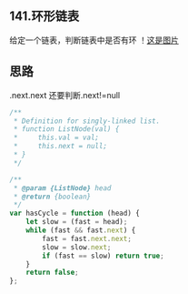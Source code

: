 ## 141.环形链表

给定一个链表，判断链表中是否有环
！[这是图片](./1.gif)

## 思路

.next.next 还要判断.next!=null

```js
/**
 * Definition for singly-linked list.
 * function ListNode(val) {
 *     this.val = val;
 *     this.next = null;
 * }
 */

/**
 * @param {ListNode} head
 * @return {boolean}
 */
var hasCycle = function (head) {
	let slow = (fast = head);
	while (fast && fast.next) {
		fast = fast.next.next;
		slow = slow.next;
		if (fast == slow) return true;
	}
	return false;
};
```
